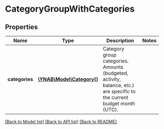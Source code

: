 # CategoryGroupWithCategories

## Properties
Name | Type | Description | Notes
------------ | ------------- | ------------- | -------------
**categories** | [**\YNAB\Model\Category[]**](Category.md) | Category group categories.  Amounts (budgeted, activity, balance, etc.) are specific to the current budget month (UTC). | 

[[Back to Model list]](../../README.md#documentation-for-models) [[Back to API list]](../../README.md#documentation-for-api-endpoints) [[Back to README]](../../README.md)

